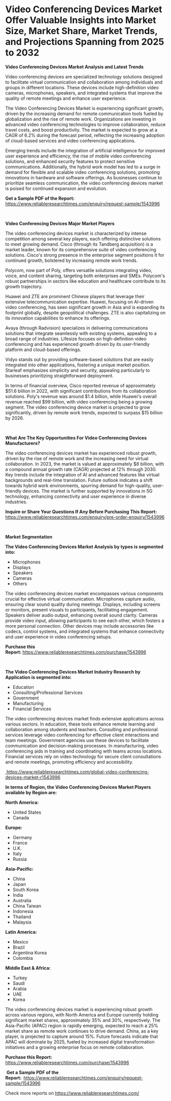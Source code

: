 <p><h1>Video Conferencing Devices Market Offer Valuable Insights into Market Size, Market Share, Market Trends, and Projections Spanning from 2025 to 2032</h1></p><p><strong>Video Conferencing Devices Market Analysis and Latest Trends</strong></p>
<p><p>Video conferencing devices are specialized technology solutions designed to facilitate virtual communication and collaboration among individuals and groups in different locations. These devices include high-definition video cameras, microphones, speakers, and integrated systems that improve the quality of remote meetings and enhance user experience.</p><p>The Video Conferencing Devices Market is experiencing significant growth, driven by the increasing demand for remote communication tools fueled by globalization and the rise of remote work. Organizations are investing in advanced video conferencing technologies to improve collaboration, reduce travel costs, and boost productivity. The market is expected to grow at a CAGR of 6.2% during the forecast period, reflecting the increasing adoption of cloud-based services and video conferencing applications.</p><p>Emerging trends include the integration of artificial intelligence for improved user experience and efficiency, the rise of mobile video conferencing solutions, and enhanced security features to protect sensitive communications. Additionally, the hybrid work model has led to a surge in demand for flexible and scalable video conferencing solutions, promoting innovations in hardware and software offerings. As businesses continue to prioritize seamless communication, the video conferencing devices market is poised for continued expansion and evolution.</p></p>
<p><strong>Get a Sample PDF of the Report:&nbsp;</strong> <a href="https://www.reliableresearchtimes.com/enquiry/request-sample/1543996?utm_campaign=3252&utm_medium=2&utm_source=Github&utm_content=ia&utm_term=04042025&utm_id=video-conferencing-devices">https://www.reliableresearchtimes.com/enquiry/request-sample/1543996</a></p>
<p>&nbsp;</p>
<p><strong>Video Conferencing Devices Major Market Players</strong></p>
<p><p>The video conferencing devices market is characterized by intense competition among several key players, each offering distinctive solutions to meet growing demand. Cisco (through its Tandberg acquisition) is a market leader, known for its comprehensive suite of video conferencing solutions. Cisco's strong presence in the enterprise segment positions it for continued growth, bolstered by increasing remote work trends. </p><p>Polycom, now part of Poly, offers versatile solutions integrating video, voice, and content sharing, targeting both enterprises and SMEs. Polycom's robust partnerships in sectors like education and healthcare contribute to its growth trajectory.</p><p>Huawei and ZTE are prominent Chinese players that leverage their extensive telecommunication expertise. Huawei, focusing on AI-driven video conferencing, has seen significant growth in Asia and is expanding its footprint globally, despite geopolitical challenges. ZTE is also capitalizing on its innovation capabilities to enhance its offerings.</p><p>Avaya (through Radvision) specializes in delivering communications solutions that integrate seamlessly with existing systems, appealing to a broad range of industries. Lifesize focuses on high-definition video conferencing and has experienced growth driven by its user-friendly platform and cloud-based offerings. </p><p>Vidyo stands out by providing software-based solutions that are easily integrated into other applications, fostering a unique market position. Starleaf emphasizes simplicity and security, appealing particularly to businesses prioritizing straightforward deployment.</p><p>In terms of financial overview, Cisco reported revenue of approximately $51.6 billion in 2022, with significant contributions from its collaboration solutions. Poly's revenue was around $1.4 billion, while Huawei's overall revenue reached $99 billion, with video conferencing being a growing segment. The video conferencing device market is projected to grow significantly, driven by remote work trends, expected to surpass $15 billion by 2026.</p></p>
<p>&nbsp;</p>
<p><strong>What Are The Key Opportunities For Video Conferencing Devices Manufacturers?</strong></p>
<p><p>The video conferencing devices market has experienced robust growth, driven by the rise of remote work and the increasing need for virtual collaboration. In 2023, the market is valued at approximately $8 billion, with a compound annual growth rate (CAGR) projected at 12% through 2030. Key trends include the integration of AI and advanced features like virtual backgrounds and real-time translation. Future outlook indicates a shift towards hybrid work environments, spurring demand for high-quality, user-friendly devices. The market is further supported by innovations in 5G technology, enhancing connectivity and user experience in diverse industries.</p></p>
<p><strong>Inquire or Share Your Questions If Any Before Purchasing This Report:</strong> <a href="https://www.reliableresearchtimes.com/enquiry/pre-order-enquiry/1543996?utm_campaign=3252&utm_medium=2&utm_source=Github&utm_content=ia&utm_term=04042025&utm_id=video-conferencing-devices">https://www.reliableresearchtimes.com/enquiry/pre-order-enquiry/1543996</a></p>
<p>&nbsp;</p>
<p><strong>Market Segmentation</strong></p>
<p><strong>The Video Conferencing Devices Market Analysis by types is segmented into:</strong></p>
<p><ul><li>Microphones</li><li>Displays</li><li>Speakers</li><li>Cameras</li><li>Others</li></ul></p>
<p><p>The video conferencing devices market encompasses various components crucial for effective virtual communication. Microphones capture audio, ensuring clear sound quality during meetings. Displays, including screens or monitors, present visuals to participants, facilitating engagement. Speakers deliver audio output, enhancing overall sound clarity. Cameras provide video input, allowing participants to see each other, which fosters a more personal connection. Other devices may include accessories like codecs, control systems, and integrated systems that enhance connectivity and user experience in video conferencing setups.</p></p>
<p><strong>Purchase this Report:&nbsp;</strong><a href="https://www.reliableresearchtimes.com/purchase/1543996?utm_campaign=3252&utm_medium=2&utm_source=Github&utm_content=ia&utm_term=04042025&utm_id=video-conferencing-devices">https://www.reliableresearchtimes.com/purchase/1543996</a></p>
<p>&nbsp;</p>
<p><strong>The Video Conferencing Devices Market Industry Research by Application is segmented into:</strong></p>
<p><ul><li>Education</li><li>Consulting/Professional Services</li><li>Government</li><li>Manufacturing</li><li>Financial Services</li></ul></p>
<p><p>The video conferencing devices market finds extensive applications across various sectors. In education, these tools enhance remote learning and collaboration among students and teachers. Consulting and professional services leverage video conferencing for effective client interactions and team meetings. Government agencies use these devices to facilitate communication and decision-making processes. In manufacturing, video conferencing aids in training and coordinating with teams across locations. Financial services rely on video technology for secure client consultations and remote meetings, promoting efficiency and accessibility.</p></p>
<p><a href="https://www.reliableresearchtimes.com/global-video-conferencing-devices-market-r1543996?utm_campaign=3252&utm_medium=2&utm_source=Github&utm_content=ia&utm_term=04042025&utm_id=video-conferencing-devices">&nbsp;https://www.reliableresearchtimes.com/global-video-conferencing-devices-market-r1543996</a></p>
<p><strong>In terms of Region, the Video Conferencing Devices Market Players available by Region are:</strong></p>
<p>
    <p> <strong> North America: </strong>
        <ul>
            <li>United States</li>
            <li>Canada</li>
        </ul>
        </p> 
    <p> <strong> Europe: </strong>
        <ul>
            <li>Germany</li>
            <li>France</li>
            <li>U.K.</li>
            <li>Italy</li>
            <li>Russia</li>
        </ul>
        </p> 
    <p> <strong> Asia-Pacific: </strong>
        <ul>
            <li>China</li>
            <li>Japan</li>
            <li>South Korea</li>
            <li>India</li>
            <li>Australia</li>
            <li>China Taiwan</li>
            <li>Indonesia</li>
            <li>Thailand</li>
            <li>Malaysia</li>
        </ul>
        </p> 
    <p> <strong> Latin America: </strong>
        <ul>
            <li>Mexico</li>
            <li>Brazil</li>
            <li>Argentina Korea</li>
            <li>Colombia</li>
        </ul>
        </p> 
    <p> <strong> Middle East & Africa: </strong>
        <ul>
            <li>Turkey</li>
            <li>Saudi</li>
            <li>Arabia</li>
            <li>UAE</li>
            <li>Korea</li>
        </ul>
    </p>
    </p>
<p><p>The video conferencing devices market is experiencing robust growth across various regions, with North America and Europe currently holding significant market shares, approximately 35% and 30%, respectively. The Asia-Pacific (APAC) region is rapidly emerging, expected to reach a 25% market share as remote work continues to drive demand. China, as a key player, is projected to capture around 15%. Future forecasts indicate that APAC will dominate by 2025, fueled by increased digital transformation initiatives and a growing enterprise focus on remote collaboration.</p></p>
<p><strong>Purchase this Report: </strong><a href="https://www.reliableresearchtimes.com/purchase/1543996?utm_campaign=3252&utm_medium=2&utm_source=Github&utm_content=ia&utm_term=04042025&utm_id=video-conferencing-devices">https://www.reliableresearchtimes.com/purchase/1543996</a></p>
<p>&nbsp;<strong>Get a Sample PDF of the Report:&nbsp;&nbsp;</strong><a href="https://www.reliableresearchtimes.com/enquiry/request-sample/1543996?utm_campaign=3252&utm_medium=2&utm_source=Github&utm_content=ia&utm_term=04042025&utm_id=video-conferencing-devices">https://www.reliableresearchtimes.com/enquiry/request-sample/1543996</a></p>
<p><strong></strong></p>
<p>Check more reports on <a href="https://www.reliableresearchtimes.com/?utm_campaign=3252&utm_medium=2&utm_source=Github&utm_content=ia&utm_term=04042025&utm_id=video-conferencing-devices">https://www.reliableresearchtimes.com/</a></p>